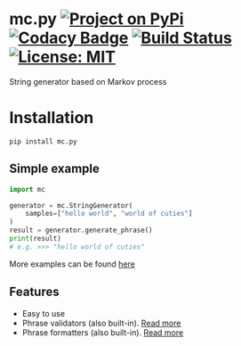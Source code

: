 # mc.py [![Project on PyPi](https://img.shields.io/pypi/v/mc.py.svg)](https://pypi.org/project/mc.py/) [![Codacy Badge](https://api.codacy.com/project/badge/Grade/cc6260ef77a6489db85f660e9b0d3e27)](https://www.codacy.com?utm_source=github.com&amp;utm_medium=referral&amp;utm_content=jieggii/mc&amp;utm_campaign=Badge_Grade) [![Build Status](https://travis-ci.org/jieggii/mc.py.svg?branch=master)](https://travis-ci.org/jieggii/mc.py) [![License: MIT](https://img.shields.io/badge/License-MIT-yellow.svg)](https://opensource.org/licenses/MIT)
String generator based on Markov process
    
    
# Installation
`pip install mc.py`  
## Simple example 
```python 
import mc

generator = mc.StringGenerator(    
    samples=["hello world", "world of cuties"]
)    
result = generator.generate_phrase() 
print(result) 
# e.g. >>> "hello world of cuties" 
``` 
More examples can be found [here](https://github.com/jieggii/mc.py/tree/master/examples)    
## Features 
* Easy to use    
* Phrase validators (also built-in). [Read more]()    
* Phrase formatters (also built-in). [Read more]()